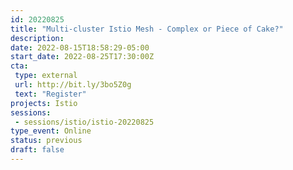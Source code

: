 ```yaml
---
id: 20220825
title: "Multi-cluster Istio Mesh - Complex or Piece of Cake?"
description: 
date: 2022-08-15T18:58:29-05:00
start_date: 2022-08-25T17:30:00Z
cta: 
 type: external
 url: http://bit.ly/3bo5Z0g
 text: "Register"
projects: Istio
sessions: 
 - sessions/istio/istio-20220825
type_event: Online
status: previous
draft: false
---
```




